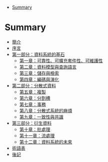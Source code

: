 <!--ts-->
   * [Summary](./zh-tw/SUMMARY.md#summary)

<!-- Added by: runner, at: Tue Apr 20 03:41:40 UTC 2021 -->

<!--te-->
# Summary

* [簡介](README.md)
* [序言](preface.md)
* [第一部分：資料系統的基石](part-i.md)
    * [第一章：可靠性、可擴充套件性、可維護性](ch1.md)
    * [第二章：資料模型與查詢語言](ch2.md)
    * [第三章：儲存與檢索](ch3.md)
    * [第四章：編碼與演化](ch4.md)
* [第二部分：分散式資料](part-ii.md)
    * [第五章：複製](ch5.md)
    * [第六章：分割槽](ch6.md)
    * [第七章：事務](ch7.md)
    * [第八章：分散式系統的麻煩](ch8.md)
    * [第九章：一致性與共識](ch9.md)
* [第三部分：衍生資料](part-iii.md)
    * [第十章：批處理](ch10.md)
    * [第十一章：流處理](ch11.md)
    * [第十二章：資料系統的未來](ch12.md)
* [術語表](glossary.md)
* [後記](colophon.md)



